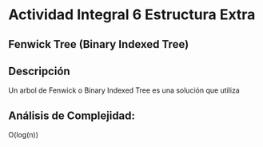 Actividad Integral 6 Estructura Extra 
===

Fenwick Tree (Binary Indexed Tree)
---

Descripción
---

Un arbol de Fenwick o Binary Indexed Tree es una solución que utiliza 

Análisis de Complejidad:
---

O(log(n))
